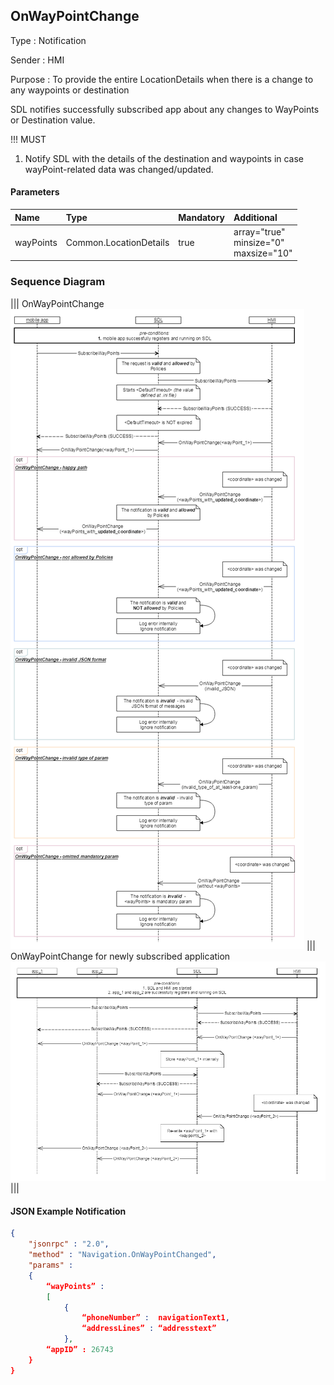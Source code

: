 ## OnWayPointChange

Type
: Notification

Sender
: HMI

Purpose
: To provide the entire LocationDetails when there is a change to any waypoints or destination

SDL notifies successfully subscribed app about any changes to WayPoints or Destination value.

!!! MUST  
1. Notify SDL with the details of the destination and waypoints in case wayPoint-related data was changed/updated. 
 


#### Parameters
|Name|Type|Mandatory|Additional|
|:---|:---|:--------|:---------|
|wayPoints|Common.LocationDetails|true|array="true"<br>minsize="0"<br>maxsize="10"|

### Sequence Diagram
|||
OnWayPointChange
![OnWayPointChange](assets/OnWayPointChange.png)
|||
OnWayPointChange for newly subscribed application
![OnWayPointChange for newly subscribed application](assets/OnWayPointChange_newly_subscr_app.png)
|||

#### JSON Example Notification
```json
{
	"jsonrpc" : "2.0",
	"method" : "Navigation.OnWayPointChanged",
	"params" :  
	{
		“wayPoints” :
		[
			{
				“phoneNumber” :  navigationText1,
				“addressLines” : “addresstext”
			},
		“appID” : 26743
	} 
}
```

